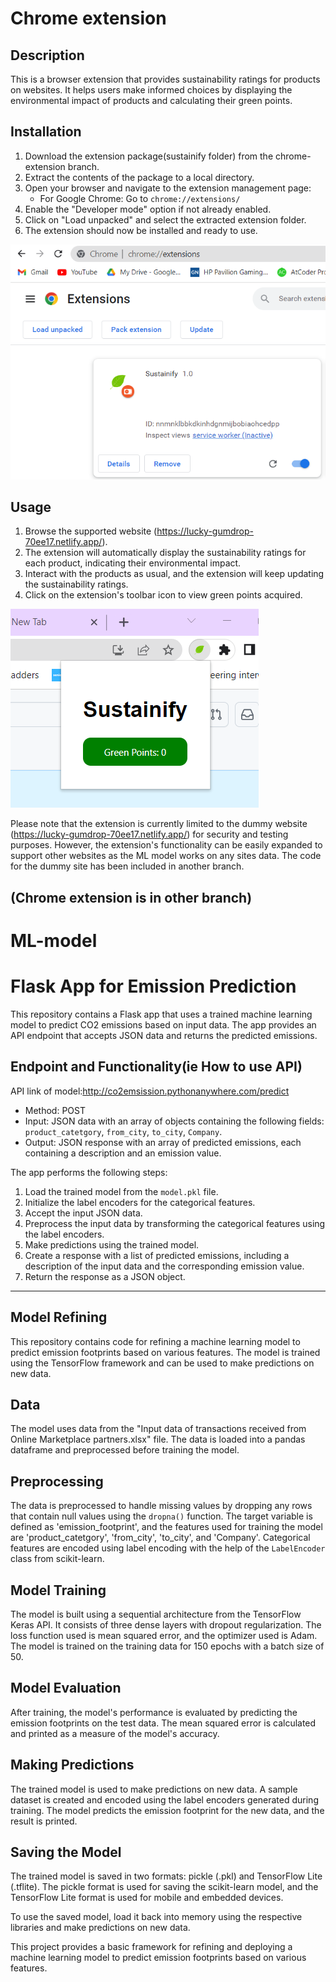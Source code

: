 # Chrome extension

## Description

This is a browser extension that provides sustainability ratings for products on websites. It helps users make informed choices by displaying the environmental impact of products and calculating their green points.

## Installation

1. Download the extension package(sustainify folder) from the chrome-extension branch.
2. Extract the contents of the package to a local directory.
3. Open your browser and navigate to the extension management page:
   - For Google Chrome: Go to `chrome://extensions/`
4. Enable the "Developer mode" option if not already enabled.
5. Click on "Load unpacked" and select the extracted extension folder.
6. The extension should now be installed and ready to use.

![Loaded extension](images/extensionLoad.png)

## Usage

1. Browse the supported website (https://lucky-gumdrop-70ee17.netlify.app/).
2. The extension will automatically display the sustainability ratings for each product, indicating their environmental impact.
3. Interact with the products as usual, and the extension will keep updating the sustainability ratings.
4. Click on the extension's toolbar icon to view green points acquired.

![Extension popup](images/extensionPopup.png)

Please note that the extension is currently limited to the dummy website (https://lucky-gumdrop-70ee17.netlify.app/) for security and testing purposes. However, the extension's functionality can be easily expanded to support other websites as the ML model works on any sites data.
The code for the dummy site has been included in another branch.

## (Chrome extension is in other branch)

# ML-model

# Flask App for Emission Prediction

This repository contains a Flask app that uses a trained machine learning model to predict CO2 emissions based on input data. The app provides an API endpoint that accepts JSON data and returns the predicted emissions.

## Endpoint and Functionality(ie How to use API)
API link of model:http://co2emsission.pythonanywhere.com/predict
- Method: POST
- Input: JSON data with an array of objects containing the following fields: `product_catetgory`, `from_city`, `to_city`, `Company`.
- Output: JSON response with an array of predicted emissions, each containing a description and an emission value.

The app performs the following steps:

1. Load the trained model from the `model.pkl` file.
2. Initialize the label encoders for the categorical features.
3. Accept the input JSON data.
4. Preprocess the input data by transforming the categorical features using the label encoders.
5. Make predictions using the trained model.
6. Create a response with a list of predicted emissions, including a description of the input data and the corresponding emission value.
7. Return the response as a JSON object.

---

## Model Refining

This repository contains code for refining a machine learning model to predict emission footprints based on various features. The model is trained using the TensorFlow framework and can be used to make predictions on new data.

## Data

The model uses data from the "Input data of transactions received from Online Marketplace partners.xlsx" file. The data is loaded into a pandas dataframe and preprocessed before training the model.

## Preprocessing

The data is preprocessed to handle missing values by dropping any rows that contain null values using the `dropna()` function. The target variable is defined as 'emission_footprint', and the features used for training the model are 'product_catetgory', 'from_city', 'to_city', and 'Company'. Categorical features are encoded using label encoding with the help of the `LabelEncoder` class from scikit-learn.

## Model Training

The model is built using a sequential architecture from the TensorFlow Keras API. It consists of three dense layers with dropout regularization. The loss function used is mean squared error, and the optimizer used is Adam. The model is trained on the training data for 150 epochs with a batch size of 50.

## Model Evaluation

After training, the model's performance is evaluated by predicting the emission footprints on the test data. The mean squared error is calculated and printed as a measure of the model's accuracy.

## Making Predictions

The trained model is used to make predictions on new data. A sample dataset is created and encoded using the label encoders generated during training. The model predicts the emission footprint for the new data, and the result is printed.

## Saving the Model

The trained model is saved in two formats: pickle (.pkl) and TensorFlow Lite (.tflite). The pickle format is used for saving the scikit-learn model, and the TensorFlow Lite format is used for mobile and embedded devices.

To use the saved model, load it back into memory using the respective libraries and make predictions on new data.

This project provides a basic framework for refining and deploying a machine learning model to predict emission footprints based on various features. 









